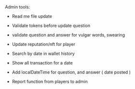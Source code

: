 Admin tools:
- Read me file update
- Validate tokens before update question
- validate question and answer for vulgar words, swearing

- Update reputation/nft for player

- Search by date in wallet history
- Show all transaction for a date

- Add localDateTime for question, and answer ( date posted )
- Report function from players to admin


